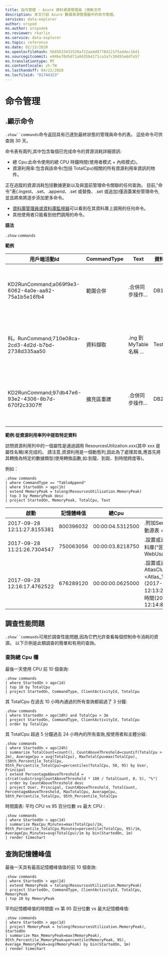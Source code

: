 ```yaml
---
title: 指令管理 - Azure 資料資源管理員 |微軟文件
description: 本文介紹 Azure 數據資源管理器中的命令管理。
services: data-explorer
author: orspod
ms.author: orspodek
ms.reviewer: rkarlin
ms.service: data-explorer
ms.topic: reference
ms.date: 02/13/2020
ms.openlocfilehash: 5685833431529af22aa4d8778d121f5a4dec16d1
ms.sourcegitcommit: e94be7045d71a0435b4171ca3a7c30455e6dfa57
ms.translationtype: MT
ms.contentlocale: zh-TW
ms.lasthandoff: 04/22/2020
ms.locfileid: "81744323"
---
```

# <a name="commands-management"></a>命令管理

## <a name="show-commands"></a>.顯示命令 

`.show``commands`命令返回具有已達到最終狀態的管理員命令的表。 這些命令可供查詢 30 天。

命令表有兩列,其中包含每個已完成命令的資源消耗詳細資訊:
* 總 Cpu:此命令使用的總 CPU 時鐘時間(使用者模式 + 內核模式)。
* 資源利用率:包含與該命令(包括 TotalCpu)相關的所有資源利用率資訊的物件。

正在追蹤的資源消耗包括數據更新以及與當前管理命令關聯的任何查詢。
目前,"命令"表(.ingest、.set、.append、.set 或替換、.set 或追加)僅涵蓋某些管理命令,並且將來將逐步添加更多命令。


* [資料庫管理員或資料庫監視器](../management/access-control/role-based-authorization.md)可以看到在其資料庫上調用的任何命令。
* 其他使用者只能看到他們調用的命令。

**語法**

`.show` `commands`
 
**範例**
 
|用戶端活動Id |CommandType |Text |資料庫 |啟動 |上次更新時間 |Duration |State |RootActivityId |User |FailureReason |Application |主體 |總Cpu |ResourceUtilization
|--|--|--|--|--|--|--|--|--|--|--|--|--|--|--
|KD2RunCommand;a069f9e3-6062-4a0e-aa82-75a1b5e16fb4 |範圍合併   |.合併同步操作...    |DB1    |2017-09-05 11:08:07.5738569    |2017-09-05 11:08:09.1051161    |00:00:01.5312592   |Completed  |b965d809-3f3e-4f44-bd2b-5e1f49ac46c5   |AAD 應用程式 id_5ba8cec2-9a70-e92c98cad651  |   |庫斯托.Azure.DM.Svc |aadapp_5ba8cec2-9a70-e92c98cad651  |00:00:03.5781250   |• 「掃描範圍統計」: • 「最小資料掃描時間」: null, "MaxData掃描時間":null *,"緩存統計":{記憶體":""錯過":2,"命中":20、"磁盘":"錯過次數":2,"命中":0=,"記憶體峰值":159620640,"總Cpu":"00:00:03.5781250" | 
|科。RunCommand;710e08ca-2cd3-4d2d-b7bd-2738d335aa50 |資料擷取 |.ing 到 MyTable 名稱 ...   |TestDB |2017-09-04 16:00:37.0915452    |2017-09-04 16:04:37.2834555    |00:04:00.1919103   |失敗 |a8986e9e-943f-81b0270d6fae4    |cooper@fabrikam.com    |已釋放套接字連接。   |Kusto.Explorer |aaduser_...    |00:00:00   |• "掃描範圍統計": • "最小數據掃描時間":null,"最大數據掃描時間":null"緩存統計資訊":"記憶體":"記憶體":{未命中":0、"磁碟":{0","命中次數":0,"命中次數":0="記憶體峰值":0,"總 Cpu":"總 Cpu":"00:00:00:00"} 
|KD2RunCommand;97db47e6-93e2-4306-8b7d-670f2c3307ff |擴充區重建 |.合併同步操作...    |DB2    |2017-09-18 13:29:38.5945531    |2017-09-18 13:29:39.9451163    |00:00:01.3505632   |Completed  |d5ebb755-d5df-4e94-b240-9accdf06c2d1   |AAD 應用程式 id_5ba8cec2-9a70-e92c98cad651  |   |庫斯托.Azure.DM.Svc |aadapp_5ba8cec2-9a70-e92c98cad651  |00:00:00.8906250   |• "掃描範圍統計": • "最小數據掃描時間":null,"MaxData掃描時間":null",緩存統計資訊":{記憶體":"記憶體":{},"命中":1、"磁碟":{0、"命中":0、"記憶體峰值":88828560,"總 Cpu":"00:00:00:00.8906250"。 

**範例:從資源利用率列中提取特定資料**

訪問資源利用列中的一個屬性是通過調用 ResourcesUtilization.xxx(其中 xxx 是屬性名稱)來完成的。
請注意,資源利用是一個動態列,因此為了處理其值,應首先將其轉換為特定的數據類型(使用轉換函數,如:到龍、到距、到時間跨度等)。  

例如：

```kusto
.show commands
| where CommandType == "TableAppend"
| where StartedOn > ago(1h)
| extend MemoryPeak = tolong(ResourcesUtilization.MemoryPeak)
| top 3 by MemoryPeak desc
| project StartedOn, MemoryPeak, TotalCpu, Text
```

|啟動 |記憶體峰值 |總Cpu |Text
|--|--|--|--
| 2017-09-28 12:11:27.8155381   | 800396032 | 00:00:04.5312500  | .附加Server_Boots<\|讓啟動源表 = 會話啟動;...
| 2017-09-28 11:21:26.7304547   | 750063056 | 00:00:03.8218750  | .設置或追加 Web 使用<\|資料庫("固化資料庫")。WebUsage_v2 | 總結。。。 | 專案。。。
| 2017-09-28 12:16:17.4762522   | 676289120 | 00:00:00.0625000  | .設置或追加 AtlasClusterEventStats(.)\|<Atlas_Temp( 日期時間(2017-09-28 12:13:28.7621737),日期時間(2017-09-28 12:14:8168492))

## <a name="investigating-performance-issues"></a>調查性能問題

`.show``commands`可用於調查性能問題,因為它們允許查看每個控制命令消耗的資源。
以下示例是此類調查的簡單和有用的查詢。

### <a name="querying-the-totalcpu-column"></a>查詢總 Cpu 欄

最後一天使用 CPU 前 10 個查詢:

```kusto
.show commands
| where StartedOn > ago(1d)
| top 10 by TotalCpu
| project StartedOn, CommandType, ClientActivityId, TotalCpu 
```

其 TotalCpu 在過去 10 小時內通過的所有查詢都超過了 3 分鐘:

```kusto
.show commands
| where StartedOn > ago(10h) and TotalCpu > 3m
| project StartedOn, CommandType, ClientActivityId, TotalCpu 
| order by TotalCpu 
```

其 TotalCpu 超過 5 分鐘過去 24 小時內的所有查詢,按使用者和主體分組:

```kusto
.show commands  
| where StartedOn > ago(24h)
| summarize TotalCount=count(), CountAboveThreshold=countif(TotalCpu > 2m), AverageCpu = avg(TotalCpu), MaxTotalCpu=max(TotalCpu), (50th_Percentile_TotalCpu, 95th_Percentile_TotalCpu)=percentiles(TotalCpu, 50, 95) by User, Principal
| extend PercentageAboveThreshold = strcat(substring(CountAboveThreshold * 100 / TotalCount, 0, 5), "%")
| order by CountAboveThreshold desc
| project User, Principal, CountAboveThreshold, TotalCount, PercentageAboveThreshold, MaxTotalCpu, AverageCpu, 50th_Percentile_TotalCpu, 95th_Percentile_TotalCpu
```

時間圖表: 平均 CPU vs 95 百分位數 vs 最大 CPU :

```kusto
.show commands 
| where StartedOn > ago(1d) 
| summarize MaxCpu_Minutes=max(TotalCpu)/1m, 95th_Percentile_TotalCpu_Minutes=percentile(TotalCpu, 95)/1m, AverageCpu_Minutes=avg(TotalCpu)/1m by bin(StartedOn, 1m)
| render timechart
```

## <a name="querying-the-memorypeak"></a>查詢記憶體峰值

最後一天具有最高記憶體峰值值的前 10 個查詢:

```kusto
.show commands
| where StartedOn > ago(1d)
| extend MemoryPeak = tolong(ResourcesUtilization.MemoryPeak)
| project StartedOn, CommandType, ClientActivityId, TotalCpu, MemoryPeak
| top 10 by MemoryPeak  
```

平均記憶體峰值的時間圖 vs 第 95 百分位數 vs 最大記憶體峰值:

```kusto
.show commands 
| where StartedOn > ago(1d)
| project MemoryPeak = tolong(ResourcesUtilization.MemoryPeak), StartedOn 
| summarize Max_MemoryPeak=max(MemoryPeak), 95th_Percentile_MemoryPeak=percentile(MemoryPeak, 95), Average_MemoryPeak=avg(MemoryPeak) by bin(StartedOn, 1m)
| render timechart
```
